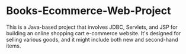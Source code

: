# Books-Ecommerce-Web-Project


 This is a Java-based project that involves JDBC, Servlets, and JSP for building an online shopping cart e-commerce website. It's designed for selling various goods, and it might include both new and second-hand items.
